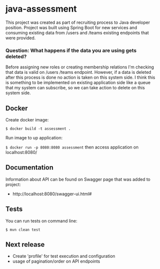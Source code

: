 # java-assessment
This project was created as part of recruiting process to Java developer position. Project was built using Spring Boot for new services and consuming existing data from /users and /teams existing endpoints that were provided.

### Question: What happens if the data you are using gets deleted?
Before assigning new roles or creating membership relations I'm checking that data is valid on /users /teams endpoint.
However, if a data is deleted after this process is done no action is taken on this system side.
I think this is something to be implemented on existing application side like a queue that my system can subscribe, so we can take action to delete on this system side.

## Docker
Create docker image:

<code>$ docker build -t assessment .</code>

Run image to up application:

<code>$ docker run -p 8080:8080 assessment</code>
then access application on localhost:8080/

## Documentation
Information about API can be found on Swagger page that was added to project:
- http://localhost:8080/swagger-ui.html#

## Tests
You can run tests on command line:

<code>$ mvn clean test</code>

## Next release
- Create 'profile' for test execution and configuration
- usage of pagination/order on API endpoints
